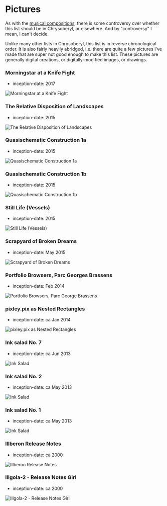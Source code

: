 Pictures
========

As with the [musical compositions](Musical%20Compositions.md), there is some controversy over whether this list
should be in Chrysoberyl, or elsewhere.  And by "controversy" I mean, I can't decide.

Unlike many other lists in Chrysoberyl, this list is in reverse chronological order.  It is also fairly heavily
abridged, i.e. there are quite a few pictures I've made that are super not good enough to make this list.
These pictures are generally digital creations, or digitally-modified images, or drawings.

### Morningstar at a Knife Fight

*   inception-date: 2017

![Morningstar at a Knife Fight](http://static.catseye.tc/images/generated/Morningstar%20at%20a%20Knife%20Fight.png)

### The Relative Disposition of Landscapes

*   inception-date: 2015

![The Relative Disposition of Landscapes](http://static.catseye.tc/images/pictures/The%20Relative%20Disposition%20of%20Landscapes.jpg)

### Quasischematic Construction 1a

*   inception-date: 2015

![Quasischematic Construction 1a](http://static.catseye.tc/images/pictures/Quasischematic%20Construction%201a.jpg)

### Quasischematic Construction 1b

*   inception-date: 2015

![Quasischematic Construction 1b](http://static.catseye.tc/images/pictures/Quasischematic%20Construction%201b.jpg)

### Still Life (Vessels)

*   inception-date: 2015

![Still Life (Vessels)](http://static.catseye.tc/images/pictures/Still%20Life%20%28Vessels%29.jpg)

### Scrapyard of Broken Dreams

*   inception-date: May 2015

![Scrapyard of Broken Dreams](http://static.catseye.tc/images/pictures/Scrapyard%20of%20Broken%20Dreams.jpg)

### Portfolio Browsers, Parc Georges Brassens

*   inception-date: Feb 2014

![Portfolio Browsers, Parc George Brassens](http://static.catseye.tc/images/pictures/Portfolio%20Browsers,%20Parc%20George%20Brassens.jpg)

### pixley.pix as Nested Rectangles

*   inception-date: ca Jan 2014

![pixley.pix as Nested Rectangles](http://static.catseye.tc/images/generated/Pixley.png)

### Ink salad No. 7

*   inception-date: ca Jun 2013

![Ink Salad](http://static.catseye.tc/images/pictures/Ink%20salad%20No.%207.png)

### Ink salad No. 2

*   inception-date: ca May 2013

![Ink Salad](http://static.catseye.tc/images/pictures/Ink%20salad%20No.%202.png)

### Ink salad No. 1

*   inception-date: ca May 2013

![Ink Salad](http://static.catseye.tc/images/pictures/Ink%20salad%20No.%201.png)

### Illberon Release Notes

*   inception-date: ca 2000

![Illberon Release Notes](http://catseye.tc/modules/illgol-grand-mal/3.%20Illberon/doc/irl-may.jpg)

### Illgola-2 - Release Notes Girl

*   inception-date: ca 2000

![Illgola-2 - Release Notes Girl](http://catseye.tc/modules/illgol-grand-mal/2.%20Illgola-2/doc/release_notes_girl.gif)
